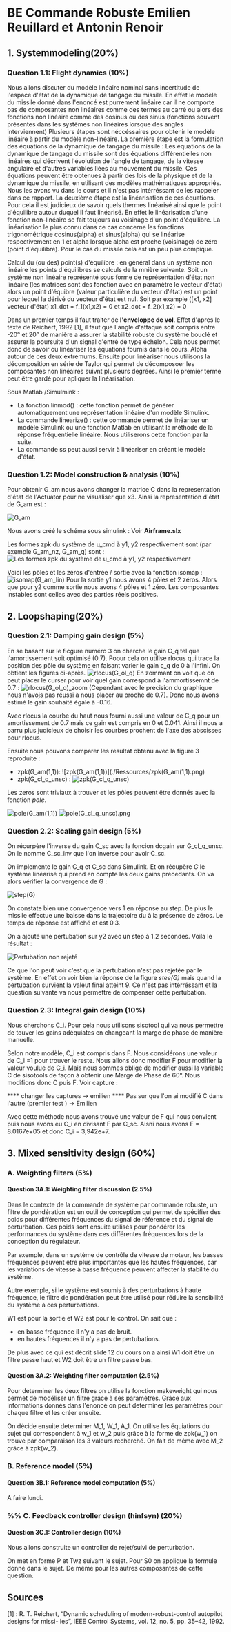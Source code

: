 # BE Commande Robuste Emilien Reuillard et Antonin Renoir

## 1. Systemmodeling(20%)
### Question 1.1: Flight dynamics (10%)

Nous allons discuter du modèle linéaire nominal sans incertitude de l'espace d'état de la dynamique de tangage du missile. 
En effet le modèle du missile donné dans l'enoncé est purrement linéaire car il ne comporte pas de composantes non linéaires comme des termes au carré ou alors des fonctions non linéaire comme des cosinus ou des sinus (fonctions souvent présentes dans les systèmes non linéaires lorsque des angles interviennent)
Plusieurs étapes sont néccéssaires pour obtenir le modèle linéaire à partir du modèle non-linéaire. 
La première étape est la formulation des équations de la dynamique de tangage du missile : Les équations de la dynamique de tangage du missile sont des équations différentielles non linéaires qui décrivent l'évolution de l'angle de tangage, de la vitesse angulaire et d'autres variables liées au mouvement du missile. Ces équations peuvent être obtenues à partir des lois de la physique et de la dynamique du missile, en utilisant des modèles mathématiques appropriés. 
Nous les avons vu dans le cours et il n'est pas intérréssant de les rappeler dans ce rapport. 
La deuxième étape est la linéarisation de ces équations. Pour cela il est judicieux de savoir quels thermes linéarisé ainsi que le point d'équilibre autour duquel il faut linéarisé. En effet le linéarisation d'une fonction non-linéaire se fait toujours au voisinage d'un point d'équilibre. La linéarisation le plus connu dans ce cas concerne les fonctions trigonométrique cosinus(alpha) et sinus(alpha) qui se linéarise respectivement en 1 et alpha lorsque alpha est proche (voisinage) de zéro (point d'équilibre).
Pour le cas du missile cela est un peu plus compiqué. 

Calcul du (ou des) point(s) d'équilibre : en général dans un système non linéaire les points d'équilibres se calculs de la mnière suivante. 
Soit un système non linéaire représenté sous forme de représentation d'état non linéaire (les matrices sont des fonction avec en paramètre le vecteur d'état) alors un point d'équibre (valeur particulière du vecteur d'état) est un point pour lequel la dérivé du vecteur d'état est nul. 
Soit par example ([x1, x2] vecteur d'état) x1_dot = f_1(x1,x2) = 0 et x2_dot = f_2(x1,x2) = 0

Dans un premier temps il faut traiter de **l'enveloppe de vol**. Effet d'apres le texte de Reichert, 1992 [1], il faut que l'angle d'attaque soit compris entre -20° et 20° de manière a assurer la stabilité robuste du système bouclé et assurer la poursuite d'un signal d'entré de type échelon. Cela nous permet donc de savoir ou linéariser les équations fournis dans le cours. Alpha autour de ces deux extremums. Ensuite pour linéariser nous utilisons la décomposition en série de Taylor qui permet de décomposoer les composantes non linéaires suivnt plusieurs degrées. Ainsi le premier terme peut être gardé pour apliquer la linéarisation. 

Sous Matlab /Simulmink : 
- La fonction linmod() : cette fonction permet de générer automatiquement une représentation linéaire d'un modèle Simulink.
- La commande linearize() : cette commande permet de linéariser un modèle Simulink ou une fonction Matlab en utilisant la méthode de la réponse fréquentielle linéaire. Nous utiliserons cette fonction par la suite. 
- La commande ss peut aussi servir à linéariser en créant le modèle d'état. 


### Question 1.2: Model construction & analysis (10%)
Pour obtenir G_am nous avons changer la matrice C dans la representation d'état de l'Actuator pour ne visualiser que x3. Ainsi la representation d'état de G_am est : 

![G_am](./Ressources/G_am.png)

Nous avons créé le schéma sous simulink : Voir **Airframe.slx**

Les formes zpk du système de u_cmd à y1, y2 respectivement sont (par exemple G_am_nz, G_am_q) sont : 
![Les formes zpk du système de u_cmd à y1, y2 respectivement](./Ressources/formes_zpk_1.2.png)

Voici les pôles et les zéros d'entrée / sortie avec la fonction isomap : 
![isomap(G_am_lin)](./Ressources/isomap(G_am_lin).png)
Pour la sortie y1 nous avons 4 pôles et 2 zéros. Alors que pour y2 comme sortie nous avons 4 pôles et 1 zéro. 
Les composantes instables sont celles avec des parties réels positives. 


## 2. Loopshaping(20%)
### Question 2.1: Damping gain design (5%)

En se basant sur le ficgure numéro 3 on cherche le gain C_q tel que l'amortissement soit optimisé (0.7). Poour cela on utilise rlocus qui trace la position des pôle du système en faisant varier le gain c_q de 0 à l'infini. 
On obtient les figures ci-après. 
![rlocus(G_ol_q)](./Ressources/rlocus(G_ol_q).png)
En zommant on voit que on peut placer le curser pour voir quel gain correspond à l'ammortissemnt de 0.7 : 
![rlocus(G_ol_q)_zoom](./Ressources/rlocus(G_ol_q)_zoom.png)
(Cependant avec le precision du graphique nous n'avojs pas réussi à nous placer au proche de 0.7). Donc nous avons estimé le gain souhaité égale à -0.16.

Avec rlocus la courbe du haut nous fourni aussi une valeur de C_q pour un amortissement de 0.7 mais ce gain est compris en 0 et 0.041. Ainsi il nous a parru plus judicieux de choisir les courbes prochent de l'axe des abscisses pour rlocus.  

Ensuite nous pouvons comparer les resultat obtenu avec la figure 3 reproduite : 
- zpk(G_am(1,1)):
![zpk(G_am(1,1))](./Ressources/zpk(G_am(1,1).png)
- zpk(G_cl_q_unsc) :
![zpk(G_cl_q_unsc)](./Ressources/zpk(G_cl_q_unsc).png)

Les zeros sont triviaux à trouver et les pôles peuvent être donnés avec la fonction *pole*. 

![pole(G_am(1,1))](./Ressources/pole(G_am(1,1)).png)
![pole(G_cl_q_unsc).png](./Ressources/pole(G_cl_q_unsc).png)


### Question 2.2: Scaling gain design (5%)
On récurpère l'inverse du gain C_sc avec la foncion dcgain sur G_cl_q_unsc. On le nomme C_sc_inv que l'on inverse pour avoir C_sc. 

On implemente le gain C_q et C_sc dans Simulink. Et on récupère *G* le système linéarisé qui prend en compte les deux gains précedants. On va alors vérifier la convergence de G : 

![step(G)](./Ressources/step(G).png)

On constate bien une convergence vers 1 en réponse au step. De plus le missile effectue une baisse dans la trajectoire du à la présence de zéros. Le temps de réponse est affiché et est 0.3. 

On a ajouté une pertubation sur y2 avec un step à 1.2 secondes. Voila le résultat : 

![Pertubation non rejeté](./Ressources/2.2_not_rejected.png)

Ce que l'on peut voir c'est que la pertubation n'est pas rejetée par le système. En effet on voir bien la réponse de la figure *stee(G)* mais quand la pertubation survient la valeut final atteint 9. Ce n'est pas intérréssant et la question suivante va nous permettre de compenser cette pertubation. 

### Question 2.3: Integral gain design (10%)

Nous cherchons C_i. Pour cela nous utilisons sisotool qui va nous permettre de touver les gains adéquiates en changeant la marge de phase de manière manuelle. 

Selon notre modèle, C_i est compris dans F. Nous considérons une valeur de C_i =1 pour trouver le reste. Nous allons donc modifier F pour modifier la valeur voulue de C_i. Mais nous sommes obligé de modifier aussi la variable C de sisotools de façon à obtenir une Marge de Phase de 60°.
Nous modifions donc C puis F. Voir capture : 

**** changer les captures -> emilien 
**** Pas sur que l'on ai modifié C dans l'autre (premier test ) -> Emilien 

Avec cette méthode nous avons trouvé une valeur de F qui nous convient puis nous avons eu C_i en divisant F par C_sc. Aisni nous avons F = 8.0167e+05 et donc C_i = 3,942e+7. 

## 3.	Mixed sensitivity design (60%)
### A.	Weighting filters (5%)
#### Question 3A.1: Weighting filter discussion (2.5%)

Dans le contexte de la commande de système par commande robuste, un filtre de pondération est un outil de conception qui permet de spécifier des poids pour différentes fréquences du signal de référence et du signal de perturbation. Ces poids sont ensuite utilisés pour pondérer les performances du système dans ces différentes fréquences lors de la conception du régulateur.

Par exemple, dans un système de contrôle de vitesse de moteur, les basses fréquences peuvent être plus importantes que les hautes fréquences, car les variations de vitesse à basse fréquence peuvent affecter la stabilité du système.

Autre exemple, si le système est soumis à des perturbations à haute fréquence, le filtre de pondération peut être utilisé pour réduire la sensibilité du système à ces perturbations.

W1 est pour la sortie et W2 est pour le control. 
On sait que : 
 - en basse fréquence il n'y a pas de bruit.
 - en hautes fréquences il n'y a pas de pertubations. 

De plus avec ce qui est décrit slide 12 du cours on a ainsi W1 doit être un filtre passe haut et W2 doit être un filtre passe bas. 

#### Question 3A.2: Weighting filter computation (2.5%)

Pour determiner les deux filtres on utilise la fonction makeweight qui nous permet de modéliser un filtre grâce à ses paramètres. Grâce aux informations donnés dans l'énoncé on peut determiner les paramètres pour chaque filtre et les créer ensuite. 

On décide ensuite determiner M_1, W_1, A_1. On utilise les équiations du sujet qui correspondent à w_1 et w_2 puis grâce à la forme de zpk(w_1) on trouve par comparaison les 3 valeurs recherché. On fait de même avec M_2 grâce à zpk(w_2). 


### B. Reference model (5%)
#### Question 3B.1: Reference model computation (5%)

A faire lundi. 

### %% C.	Feedback controller design (hinfsyn) (20%)
#### Question 3C.1: Controller design (10%)

Nous allons construite un controller de rejet/suivi de perturbation. 

On met en forme P et Twz suivant le sujet. Pour S0 on applique la formule donné dans le sujet. De même pour les autres composantes de cette question. 

## Sources 
[1] : R. T. Reichert, “Dynamic scheduling of modern-robust-control autopilot designs for missi- les”, IEEE Control Systems, vol. 12, no. 5, pp. 35–42, 1992.
